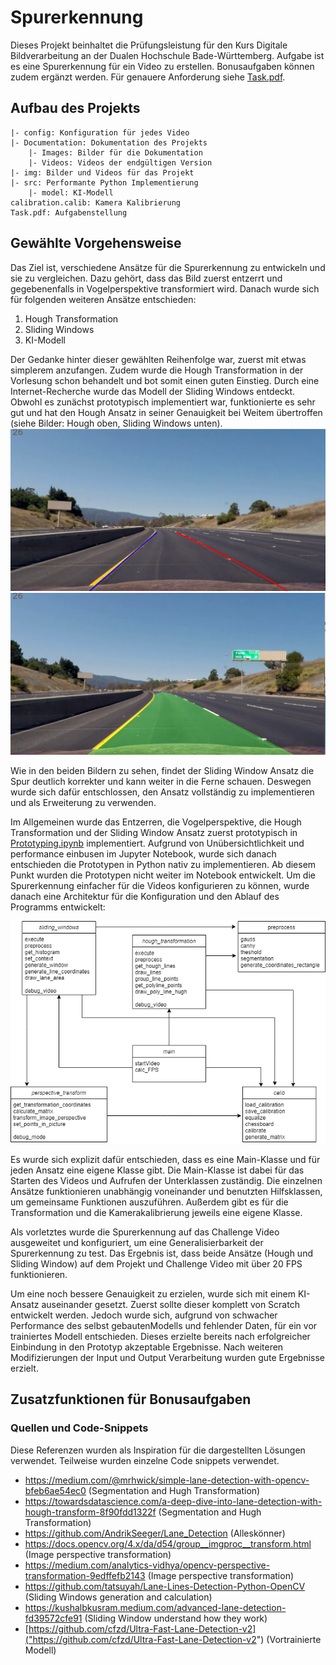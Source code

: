 # Spurerkennung

Dieses Projekt beinhaltet die Prüfungsleistung für den Kurs Digitale Bildverarbeitung an der Dualen Hochschule Bade-Württemberg. Aufgabe ist es eine Spurerkennung für ein Video zu erstellen. Bonusaufgaben können zudem ergänzt werden. Für genauere Anforderung siehe [Task.pdf](Task.pdf).

## Aufbau des Projekts

```Text
|- config: Konfiguration für jedes Video
|- Documentation: Dokumentation des Projekts
    |- Images: Bilder für die Dokumentation
    |- Videos: Videos der endgültigen Version
|- img: Bilder und Videos für das Projekt
|- src: Performante Python Implementierung
    |- model: KI-Modell
calibration.calib: Kamera Kalibrierung
Task.pdf: Aufgabenstellung
```

## Gewählte Vorgehensweise

Das Ziel ist, verschiedene Ansätze für die Spurerkennung zu entwickeln und sie zu vergleichen. Dazu gehört, dass das Bild zuerst entzerrt und gegebenenfalls in Vogelperspektive transformiert wird. Danach wurde sich für folgenden weiteren Ansätze entschieden:

1. Hough Transformation
2. Sliding Windows
3. KI-Modell

Der Gedanke hinter dieser gewählten Reihenfolge war, zuerst mit etwas simplerem anzufangen. Zudem wurde die Hough Transformation in der Vorlesung schon behandelt und bot somit einen guten Einstieg. Durch eine Internet-Recherche wurde das Modell der Sliding Windows entdeckt. Obwohl es zunächst prototypisch implementiert war, funktionierte es sehr gut und hat den Hough Ansatz in seiner Genauigkeit bei Weitem übertroffen (siehe Bilder: Hough oben, Sliding Windows unten).
![Hough-Transformation](Documentation/Images/hough_draw_polyline.png)
![Sliding-Window](Documentation/Images/sliding_windows_road.png)

Wie in den beiden Bildern zu sehen, findet der Sliding Window Ansatz die Spur deutlich korrekter und kann weiter in die Ferne schauen. Deswegen wurde sich dafür entschlossen, den Ansatz vollständig zu implementieren und als Erweiterung zu verwenden.

Im Allgemeinen wurde das Entzerren, die Vogelperspektive, die Hough Transformation und der Sliding Window Ansatz zuerst prototypisch in [Prototyping.ipynb](Documentation/Prototyping.ipynb) implementiert. Aufgrund von Unübersichtlichkeit und performance einbusen im Jupyter Notebook, wurde sich danach entschieden die Prototypen in Python nativ zu implementieren. Ab diesem Punkt wurden die Prototypen nicht weiter im Notebook entwickelt. Um die Spurerkennung einfacher für die Videos konfigurieren zu können, wurde danach eine Architektur für die Konfiguration und den Ablauf des Programms entwickelt:

![Klassen-Diagramm](Documentation/Images/class_diagram.drawio.png) <!--TODO: KI-Ansatz mit rein nehmen (V: Benni)-->

Es wurde sich explizit dafür entschieden, dass es eine Main-Klasse und für jeden Ansatz eine eigene Klasse gibt. Die Main-Klasse ist dabei für das Starten des Videos und Aufrufen der Unterklassen zuständig. Die einzelnen Ansätze funktionieren unabhängig voneinander und benutzten Hilfsklassen, um gemeinsame Funktionen auszuführen. Außerdem gibt es für die Transformation und die Kamerakalibrierung jeweils eine eigene Klasse.

Als vorletztes wurde die Spurerkennung auf das Challenge Video ausgeweitet und konfiguriert, um eine Generalisierbarkeit der Spurerkennung zu test. Das Ergebnis ist, dass beide Ansätze (Hough und Sliding Window) auf dem Projekt und Challenge Video mit über 20 FPS funktionieren.

Um eine noch bessere Genauigkeit zu erzielen, wurde sich mit einem KI-Ansatz auseinander gesetzt. Zuerst sollte dieser komplett von Scratch entwickelt werden. Jedoch wurde sich, aufgrund von schwacher Performance des selbst gebautenModells und fehlender Daten, für ein vor trainiertes Modell entschieden. Dieses erzielte bereits nach erfolgreicher Einbindung in den Prototyp akzeptable Ergebnisse. Nach weiteren Modifizierungen der Input und Output Verarbeitung wurden gute Ergebnisse erzielt.

## Zusatzfunktionen für Bonusaufgaben


### Quellen und Code-Snippets

Diese Referenzen wurden als Inspiration für die dargestellten Lösungen verwendet. Teilweise wurden einzelne Code snippets verwendet.

- <https://medium.com/@mrhwick/simple-lane-detection-with-opencv-bfeb6ae54ec0> (Segmentation and Hugh Transformation)
- <https://towardsdatascience.com/a-deep-dive-into-lane-detection-with-hough-transform-8f90fdd1322f> (Segmentation and Hugh Transformation)
- <https://github.com/AndrikSeeger/Lane_Detection> (Alleskönner)
- <https://docs.opencv.org/4.x/da/d54/group__imgproc__transform.html> (Image perspective transformation)
- <https://medium.com/analytics-vidhya/opencv-perspective-transformation-9edffefb2143> (Image perspective transformation)
- <https://github.com/tatsuyah/Lane-Lines-Detection-Python-OpenCV> (Sliding Windows generation and calculation)
- <https://kushalbkusram.medium.com/advanced-lane-detection-fd39572cfe91> (Sliding Window understand how they work)
- [https://github.com/cfzd/Ultra-Fast-Lane-Detection-v2]("https://github.com/cfzd/Ultra-Fast-Lane-Detection-v2") (Vortrainierte Modell)
